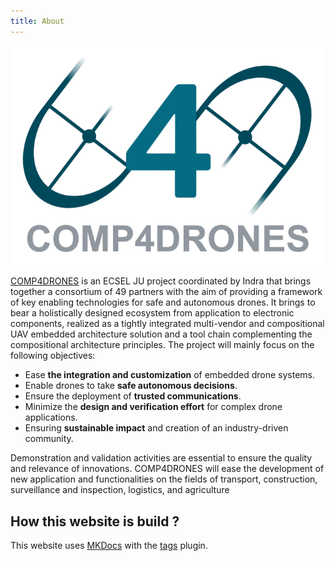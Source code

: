 ```yaml
---
title: About
---
```


[![LOGO](img/C4D_logo_white.png)](https://www.comp4drones.eu/)

[COMP4DRONES](https://www.comp4drones.eu/) is an ECSEL JU project coordinated by Indra that brings together a consortium of 49 partners with the aim of providing a framework of key enabling technologies for safe and autonomous drones. It brings to bear a holistically designed ecosystem from application to electronic components, realized as a tightly integrated multi-vendor and compositional UAV embedded architecture solution and a tool chain complementing the compositional architecture principles. The project will mainly focus on the following objectives:

- Ease **the integration and customization** of embedded drone systems.
- Enable drones to take **safe autonomous decisions**.
- Ensure the deployment of **trusted communications**.
- Minimize the **design and verification effort** for complex drone applications.
- Ensuring **sustainable impact** and creation of an industry-driven community.

Demonstration and validation activities are essential to ensure the quality and relevance of innovations. COMP4DRONES will ease the development of new application and functionalities on the fields of transport, construction, surveillance and inspection, logistics, and agriculture

## How this website is build ?

This website uses [MKDocs](https://www.mkdocs.org/) with the [tags](https://github.com/jldiaz/mkdocs-plugin-tags) plugin.
